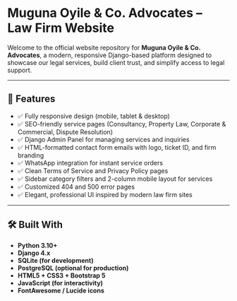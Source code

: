 # Muguna Oyile & Co. Advocates – Law Firm Website

Welcome to the official website repository for **Muguna Oyile & Co. Advocates**, a modern, responsive Django-based platform designed to showcase our legal services, build client trust, and simplify access to legal support.

---

## 🚀 Features

- ✅ Fully responsive design (mobile, tablet & desktop)
- ✅ SEO-friendly service pages (Consultancy, Property Law, Corporate & Commercial, Dispute Resolution)
- ✅ Django Admin Panel for managing services and inquiries
- ✅ HTML-formatted contact form emails with logo, ticket ID, and firm branding
- ✅ WhatsApp integration for instant service orders
- ✅ Clean Terms of Service and Privacy Policy pages
- ✅ Sidebar category filters and 2-column mobile layout for services
- ✅ Customized 404 and 500 error pages
- ✅ Elegant, professional UI inspired by modern law firm sites

---

## 🛠️ Built With

- **Python 3.10+**
- **Django 4.x**
- **SQLite (for development)**
- **PostgreSQL (optional for production)**
- **HTML5 + CSS3 + Bootstrap 5**
- **JavaScript (for interactivity)**
- **FontAwesome / Lucide icons**

